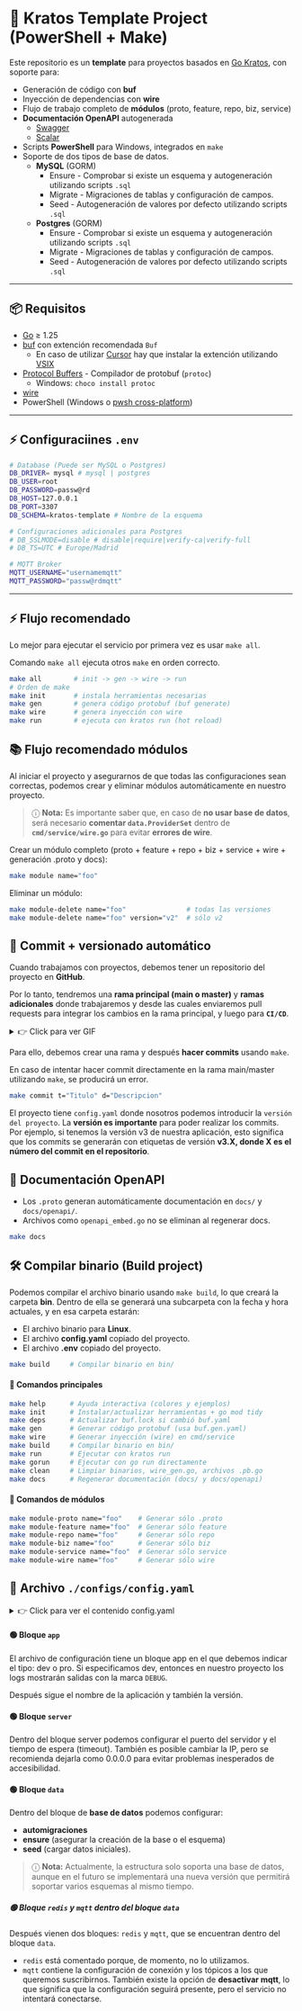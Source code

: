 # 🚀 Kratos Template Project (PowerShell + Make)

Este repositorio es un **template** para proyectos basados en [Go Kratos](https://go-kratos.dev/), con soporte para:

- Generación de código con **buf**  
- Inyección de dependencias con **wire**
- Flujo de trabajo completo de **módulos** (proto, feature, repo, biz, service)  
- **Documentación OpenAPI** autogenerada
  - [Swagger](https://swagger.io/)
  - [Scalar](https://scalar.com/)
- Scripts **PowerShell** para Windows, integrados en `make`
- Soporte de dos tipos de base de datos.
  - **MySQL** (GORM)
    - Ensure - Comprobar si existe un esquema y autogeneración utilizando scripts `.sql`
    - Migrate - Migraciones de tablas y configuración de campos.
    - Seed - Autogeneración de valores por defecto utilizando scripts `.sql`
  - **Postgres** (GORM)
    - Ensure - Comprobar si existe un esquema y autogeneración utilizando scripts `.sql`
    - Migrate - Migraciones de tablas y configuración de campos.
    - Seed - Autogeneración de valores por defecto utilizando scripts `.sql`

---

## 📦 Requisitos

- [Go](https://go.dev/) ≥ 1.25 
- [buf](https://buf.build) con extención recomendada `Buf`
  - En caso de utilizar [Cursor](https://cursor.com/dashboard) hay que instalar la extención utilizando [VSIX](https://www.vsixhub.com/vsix/155966/) 
- [Protocol Buffers](https://protobuf.dev/) - Compilador de protobuf (`protoc`)
  - Windows: `choco install protoc`
- [wire](https://github.com/google/wire)
- PowerShell (Windows o [pwsh cross-platform](https://learn.microsoft.com/en-us/powershell/))  

---

## ⚡ Configuraciines `.env`

```sh
# Database (Puede ser MySQL o Postgres)
DB_DRIVER= mysql # mysql | postgres
DB_USER=root
DB_PASSWORD=passw@rd
DB_HOST=127.0.0.1
DB_PORT=3307
DB_SCHEMA=kratos-template # Nombre de la esquema

# Configuraciones adicionales para Postgres
# DB_SSLMODE=disable # disable|require|verify-ca|verify-full
# DB_TS=UTC # Europe/Madrid

# MQTT Broker
MQTT_USERNAME="usernamemqtt"                
MQTT_PASSWORD="passw@rdmqtt"
```
---

## ⚡ Flujo recomendado

Lo mejor para ejecutar el servicio por primera vez es usar `make all`.

Comando `make all` ejecuta otros `make` en orden correcto.

```sh
make all        # init -> gen -> wire -> run
# Orden de make
make init       # instala herramientas necesarias
make gen        # genera código protobuf (buf generate)
make wire       # genera inyección con wire
make run        # ejecuta con kratos run (hot reload)
```

## 📚 Flujo recomendado módulos

Al iniciar el proyecto y asegurarnos de que todas las configuraciones sean correctas, podemos crear y eliminar módulos automáticamente en nuestro proyecto.

> ⓘ **Nota:** Es importante saber que, en caso de **no usar base de datos**, será necesario **comentar `data.ProviderSet`** dentro de **`cmd/service/wire.go`** para evitar **errores de wire**.

Crear un módulo completo (proto + feature + repo + biz + service + wire + generación .proto y docs):

```sh
make module name="foo"
```

Eliminar un módulo:

```sh
make module-delete name="foo"               # todas las versiones
make module-delete name="foo" version="v2"  # sólo v2
```

## 📝 Commit + versionado automático

Cuando trabajamos con proyectos, debemos tener un repositorio del proyecto en **GitHub**.

Por lo tanto, tendremos una **rama principal (main o master)** y **ramas adicionales** donde trabajaremos y desde las cuales enviaremos pull requests para integrar los cambios en la rama principal, y luego para **`CI/CD`**.

<details>
<summary>👉 Click para ver GIF</summary>

![Branch workflow](.readme/branch.gif)

</details>

Para ello, debemos crear una rama y después **hacer commits** usando `make`.

En caso de intentar hacer commit directamente en la rama main/master utilizando `make`, se producirá un error.

```sh
make commit t="Titulo" d="Descripcion"
```

El proyecto tiene `config.yaml` donde nosotros podemos introducir la `versión del proyecto`. La **versión es importante** para poder realizar los commits. Por ejemplo, si tenemos la versión v3 de nuestra aplicación, esto significa que los commits se generarán con etiquetas de versión **v3.X, donde X es el número del commit en el repositorio**.

## 📑 Documentación OpenAPI

- Los `.proto` generan automáticamente documentación en `docs/` y `docs/openapi/`.
- Archivos como `openapi_embed.go` no se eliminan al regenerar docs.

```sh
make docs
```

## 🛠️ Compilar binario (Build project)

Podemos compilar el archivo binario usando `make build`, lo que creará la carpeta **bin**.
Dentro de ella se generará una subcarpeta con la fecha y hora actuales, y en esa carpeta estarán:

- El archivo binario para **Linux**.
- El archivo **config.yaml** copiado del proyecto.
- El archivo **.env** copiado del proyecto.

```sh
make build     # Compilar binario en bin/
```

#### 🔧 Comandos principales 

```sh
make help      # Ayuda interactiva (colores y ejemplos)
make init      # Instalar/actualizar herramientas + go mod tidy
make deps      # Actualizar buf.lock si cambió buf.yaml
make gen       # Generar código protobuf (usa buf.gen.yaml)
make wire      # Generar inyección (wire) en cmd/service
make build     # Compilar binario en bin/
make run       # Ejecutar con kratos run
make gorun     # Ejecutar con go run directamente
make clean     # Limpiar binarios, wire_gen.go, archivos .pb.go
make docs      # Regenerar documentación (docs/ y docs/openapi)
```
#### 🔧 Comandos de módulos

```sh
make module-proto name="foo"    # Generar sólo .proto
make module-feature name="foo"  # Generar sólo feature
make module-repo name="foo"     # Generar sólo repo
make module-biz name="foo"      # Generar sólo biz
make module-service name="foo"  # Generar sólo service
make module-wire name="foo"     # Generar sólo wire
```

## 📑 Archivo `./configs/config.yaml`

<details>
<summary>👉 Click para ver el contenido config.yaml</summary>

```yaml
app:
  mode: dev # modo dev / pro
  name: kratos-template
  version: v1

server:
  http:
    addr: 0.0.0.0:8000
    timeout: 1s
  grpc:
    addr: 0.0.0.0:9000
    timeout: 1s
data:
  database:
    ensure_schema: false
    migrations: false
    seed: false
# redis:
#   addr: 127.0.0.1:6379
#   read_timeout: 0.2s
#   write_timeout: 0.2s
  mqtt:
    active: false # true or false (true = if you can connect to the broker, false = inactive (no connection))
    source: "tcp://10.70.20.40:1883"
    client_id: "client_kratos_template"
    max_reconnect_interval: "60s"
    topics:
      - "receiver/ltm/#"
      - "receiver/lta/#"
      - "receiver/ltc/#"
      - "receiver/scr/#"
```

</details>

#### 🟢 Bloque `app`

El archivo de configuración tiene un bloque app en el que debemos indicar el tipo: dev o pro.
Si especificamos dev, entonces en nuestro proyecto los logs mostrarán salidas con la marca `DEBUG`.

Después sigue el nombre de la aplicación y también la versión.

#### 🟢 Bloque `server`

Dentro del bloque server podemos configurar el puerto del servidor y el tiempo de espera (timeout).
También es posible cambiar la IP, pero se recomienda dejarla como 0.0.0.0 para evitar problemas inesperados de accesibilidad.

#### 🟢 Bloque `data`

Dentro del bloque de **base de datos** podemos configurar:
- **automigraciones**
- **ensure** (asegurar la creación de la base o el esquema)
- **seed** (cargar datos iniciales).

> ⓘ **Nota:** Actualmente, la estructura solo soporta una base de datos, aunque en el futuro se implementará una nueva versión que permitirá soportar varios esquemas al mismo tiempo.

##### 🟢 Bloque `redis` y `mqtt` dentro del bloque `data`

Después vienen dos bloques: `redis` y `mqtt`, que se encuentran dentro del bloque `data`.

- `redis` está comentado porque, de momento, no lo utilizamos.
- `mqtt` contiene la configuración de conexión y los tópicos a los que queremos suscribirnos. 
También existe la opción de **desactivar mqtt**, lo que significa que la configuración seguirá presente, pero el servicio no intentará conectarse.